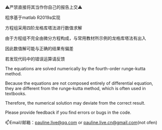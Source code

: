 ⚠严禁直接将其当作你自己的报告上交⚠

程序基于matlab R2019a实现

方程组采用四阶龙格库塔法进行数值求解

由于方程组不完全由微分方程构成，与常用教材所示例的龙格库塔法有出入

因此数值解可能与正确的结果有偏差

若发现代码中的错误运算请反馈

The equations are solved numerically by the fourth-order runge-kutta method.

Because the equations are not composed entirely of differential equation, they are different from the runge-kutta method, which is often used in textbooks.

Therefore, the numerical solution may deviate from the correct result.

Please provide feedback if you find errors or bugs in the code.

📫Email/邮箱：pauline.live@qq.com or pauline.live.cn@gmail.com(not ofen)
